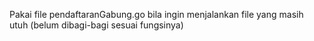 Pakai file pendaftaranGabung.go bila ingin menjalankan file yang masih utuh (belum dibagi-bagi sesuai fungsinya)
